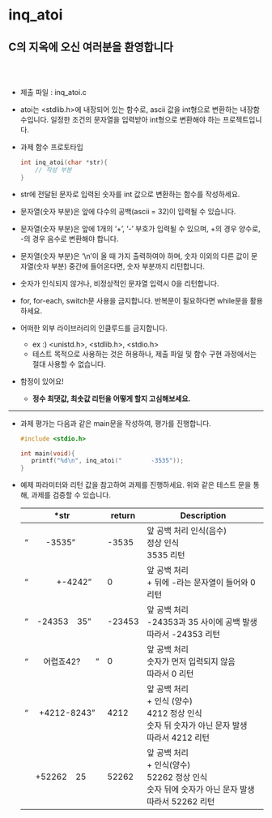 # inq_atoi
## C의 지옥에 오신 여러분을 환영합니다

<br><br>
- 제출 파일 : inq_atoi.c
- atoi는 <stdlib.h>에 내장되어 있는 함수로, ascii 값을 int형으로 변환하는 내장함수입니다. 일정한 조건의 문자열을 입력받아 int형으로 변환해야 하는 프로젝트입니다.
- 과제 함수 프로토타입

    ```c
    int inq_atoi(char *str){
        // 작성 부분
    }
    ```

- str에 전달된 문자로 입력된 숫자를 int 값으로 변환하는 함수를 작성하세요.
- 문자열(숫자 부분)은 앞에 다수의 공백(ascii = 32)이 입력될 수 있습니다.
- 문자열(숫자 부분)은 앞에 1개의 ‘+’, ‘-’ 부호가 입력될 수 있으며, +의 경우 양수로, -의 경우 음수로 변환해야 합니다.
- 문자열(숫자 부분)은 ‘\n’이 올 때 가지 출력하여야 하며, 숫자 이외의 다른 값이 문자열(숫자 부분) 중간에 들어온다면, 숫자 부분까지 리턴합니다.
- 숫자가 인식되지 않거나, 비정상적인 문자열 입력시 0을 리턴합니다.
- for, for-each, switch문 사용을 금지합니다. 반복문이 필요하다면 while문을 활용하세요.
- 어떠한 외부 라이브러리의 인클루드를 금지합니다.
    - ex :) <unistd.h>, <stdlib.h>, <stdio.h>
    - 테스트 목적으로 사용하는 것은 허용하나, 제출 파일 및 함수 구현 과정에서는 절대 사용할 수 없습니다.
- 함정이 있어요!
  - **정수 최댓값, 최솟값 리턴을 어떻게 할지 고심해보세요.**
---

- 과제 평가는 다음과 같은 main문을 작성하여, 평가를 진행합니다.
    
    ```c
    #include <stdio.h>
    
    int main(void){
       printf("%d\n", inq_atoi("        -3535"));
    }
    ```
    
- 예제 파라미터와 리턴 값을 참고하여 과제를 진행하세요.
위와 같은 테스트 문을 통해, 과제를 검증할 수 있습니다.
    
    
    | *str | return | Description |
    | --- | --- | --- |
    | “&nbsp;&nbsp;&nbsp;&nbsp;&nbsp;&nbsp;&nbsp;&nbsp;-3535” | -3535 | 앞 공백 처리 인식(음수)<br>정상 인식<br>3535 리턴 |
    | “&nbsp;&nbsp;&nbsp;&nbsp;&nbsp;&nbsp;&nbsp;&nbsp;&nbsp;&nbsp;&nbsp;&nbsp;&nbsp;+-4242” | 0 | 앞 공백 처리<br>+ 뒤에 -라는 문자열이 들어와 0 리턴 |
    | “&nbsp;&nbsp;&nbsp;&nbsp;-24353&nbsp;&nbsp;&nbsp;&nbsp;35” | -23453 | 앞 공백 처리<br>-24353과 35 사이에 공백 발생<br>따라서 -24353 리턴 |
    | “&nbsp;&nbsp;&nbsp;&nbsp;&nbsp;&nbsp;&nbsp;어렵죠42?&nbsp;&nbsp;&nbsp;&nbsp;&nbsp;&nbsp;&nbsp;” | 0 | 앞 공백 처리<br>숫자가 먼저 입력되지 않음<br>따라서 0 리턴 |
    | “&nbsp;&nbsp;&nbsp;&nbsp;&nbsp;+4212-8243” | 4212 | 앞 공백 처리<br>+ 인식 (양수)<br>4212 정상 인식<br>숫자 뒤 숫자가 아닌 문자 발생<br>따라서 4212 리턴 |
    |&nbsp;&nbsp;&nbsp;&nbsp;&nbsp;+52262&nbsp;&nbsp;&nbsp;&nbsp;25&nbsp;&nbsp;&nbsp;&nbsp;&nbsp;&nbsp;|52262|앞 공백 처리</br>+ 인식(양수)</br>52262 정상 인식<br>숫자 뒤에 숫자가 아닌 문자 발생<br>따라서 52262 리턴